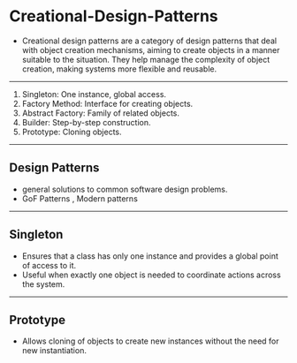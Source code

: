 # Creational-Design-Patterns

- Creational design patterns are a category of design patterns that deal with object creation mechanisms, aiming to create objects in a manner suitable to the situation. They help manage the complexity of object creation, making systems more flexible and reusable.

---

1. Singleton: One instance, global access.
1. Factory Method: Interface for creating objects.
1. Abstract Factory: Family of related objects.
1. Builder: Step-by-step construction.
1. Prototype: Cloning objects.

---

## Design Patterns

- general solutions to common software design problems.
- GoF Patterns , Modern patterns

---

## Singleton

- Ensures that a class has only one instance and provides a global point of access to it.
- Useful when exactly one object is needed to coordinate actions across the system.

---

## Prototype

- Allows cloning of objects to create new instances without the need for new instantiation.
